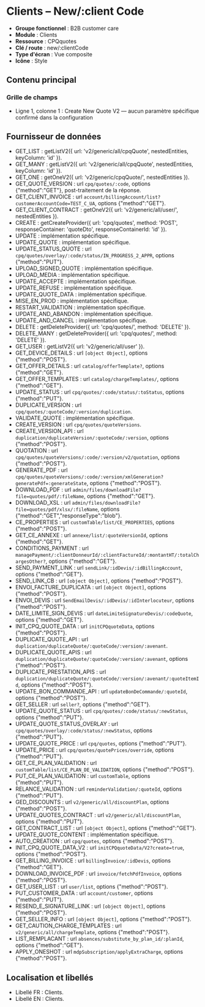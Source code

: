 # Clients – New/:client Code

- **Groupe fonctionnel** : B2B customer care
- **Module** : Clients
- **Ressource** : CPQquotes
- **Clé / route** : new/:clientCode
- **Type d'écran** : Vue composite
- **Icône** : Style

## Contenu principal
### Grille de champs
- Ligne 1, colonne 1 : Create New Quote V2 — aucun paramètre spécifique confirmé dans la configuration

## Fournisseur de données
- GET_LIST : getListV2({
  url: 'v2/generic/all/cpqQuote',
  nestedEntities,
  keyColumn: 'id'
}).
- GET_MANY : getListV2({
  url: 'v2/generic/all/cpqQuote',
  nestedEntities,
  keyColumn: 'id'
}).
- GET_ONE : getOneV2({
  url: 'v2/generic/cpqQuote/',
  nestedEntities
}).
- GET_QUOTE_VERSION : url `cpq/quotes/:code`, options {"method":"GET"}, post-traitement de la réponse.
- GET_CLIENT_INVOICE : url `account/billingAccount/list?customerAccountCode=TEST_C_UA`, options {"method":"GET"}.
- GET_CLIENT_CONTRACT : getOneV2({
  url: 'v2/generic/all/user/',
  nestedEntities
}).
- CREATE : getCreateProvider({
  url: 'cpq/quotes',
  method: 'POST',
  responseContainer: 'quoteDto',
  responseContainerId: 'id'
}).
- UPDATE : implémentation spécifique.
- UPDATE_QUOTE : implémentation spécifique.
- UPDATE_STATUS_QUOTE : url `cpq/quotes/overlay/:code/status/IN_PROGRESS_2_APPR`, options {"method":"PUT"}.
- UPLOAD_SIGNED_QUOTE : implémentation spécifique.
- UPLOAD_MEDIA : implémentation spécifique.
- UPDATE_ACCEPTE : implémentation spécifique.
- UPDATE_REFUSE : implémentation spécifique.
- UPDATE_QUOTE_DATA : implémentation spécifique.
- MISE_EN_PROD : implémentation spécifique.
- RESTART_VALIDATION : implémentation spécifique.
- UPDATE_AND_ABANDON : implémentation spécifique.
- UPDATE_AND_CANCEL : implémentation spécifique.
- DELETE : getDeleteProvider({
  url: 'cpq/quotes/',
  method: 'DELETE'
}).
- DELETE_MANY : getDeleteProvider({
  url: 'cpq/quotes/',
  method: 'DELETE'
}).
- GET_USER : getListV2({
  url: 'v2/generic/all/user'
}).
- GET_DEVICE_DETAILS : url `[object Object]`, options {"method":"POST"}.
- GET_OFFER_DETAILS : url `catalog/offerTemplate?`, options {"method":"GET"}.
- GET_OFFER_TEMPLATES : url `catalog/chargeTemplates/`, options {"method":"GET"}.
- UPDATE_STATUS : url `cpq/quotes/:code/status/:toStatus`, options {"method":"PUT"}.
- DUPLICATE_VERSION : url `cpq/quotes/:quoteCode/:version/duplication`.
- VALIDATE_QUOTE : implémentation spécifique.
- CREATE_VERSION : url `cpq/quotes/quoteVersions`.
- CREATE_VERSION_API : url `duplication/duplicateVersion/:quoteCode/:version`, options {"method":"POST"}.
- QUOTATION : url `cpq/quotes/quoteVersions/:code/:version/v2/quotation`, options {"method":"POST"}.
- GENERATE_PDF : url `cpq/quotes/quoteVersions/:code/:version/xmlGeneration?generatePdf=:generateState`, options {"method":"POST"}.
- DOWNLOAD_PDF : url `admin/files/downloadFile?file=quotes/pdf/:fileName`, options {"method":"GET"}.
- DOWNLOAD_XSL : url `admin/files/downloadFile?file=quotes/pdf/xlsx/:fileName`, options {"method":"GET","responseType":"blob"}.
- CE_PROPERTIES : url `customTable/list/CE_PROPERTIES`, options {"method":"POST"}.
- GET_CE_ANNEXE : url `annexe/list/:quoteVersionId`, options {"method":"GET"}.
- CONDITIONS_PAYMENT : url `managePayment/:clientDonneurId/:clientFactureId/:montantHT/:totalChargesOther?`, options {"method":"GET"}.
- SEND_PAYMENT_LINK : url `sendLink/:idDevis/:idBillingAccount`, options {"method":"GET"}.
- SEND_LINK_CB : url `[object Object]`, options {"method":"POST"}.
- ENVOI_FACTURE_DUPLICATA : url `[object Object]`, options {"method":"POST"}.
- ENVOI_DEVIS : url `SendEmailDevis/:idDevis/:idInterlocuteur`, options {"method":"POST"}.
- DATE_LIMITE_SIGN_DEVIS : url `dateLimiteSignatureDevis/:codeQuote`, options {"method":"GET"}.
- INIT_CPQ_QUOTE_DATA : url `initCPQquoteData`, options {"method":"POST"}.
- DUPLICATE_QUOTE_API : url `duplication/duplicateQuote/:quoteCode/:version/:avenant`.
- DUPLICATE_QUOTE_APIS : url `duplication/duplicateQuote/:quoteCode/:version/:avenant`, options {"method":"POST"}.
- DUPLICATE_PRESTATION_APIS : url `duplication/duplicateQuote/:quoteCode/:version/:avenant/:quoteItemId`, options {"method":"POST"}.
- UPDATE_BON_COMMANDE_API : url `updateBonDeCommande/:quoteId`, options {"method":"POST"}.
- GET_SELLER : url `seller?`, options {"method":"GET"}.
- UPDATE_QUOTE_STATUS : url `cpq/quotes/:code/status/:newStatus`, options {"method":"PUT"}.
- UPDATE_QUOTE_STATUS_OVERLAY : url `cpq/quotes/overlay/:code/status/:newStatus`, options {"method":"PUT"}.
- UPDATE_QUOTE_PRICE : url `cpq/quotes`, options {"method":"PUT"}.
- UPDATE_PRICE : url `cpq/quotes/quotePrices/override`, options {"method":"PUT"}.
- GET_CE_PLAN_VALIDATION : url `customTable/list/CE_PLAN_DE_VALIDATION`, options {"method":"POST"}.
- PUT_CE_PLAN_VALIDATION : url `customTable`, options {"method":"PUT"}.
- RELANCE_VALIDATION : url `reminderValidation/:quoteId`, options {"method":"PUT"}.
- GED_DISCOUNTS : url `v2/generic/all/discountPlan`, options {"method":"POST"}.
- UPDATE_QUOTES_CONTRACT : url `v2/generic/all/discountPlan`, options {"method":"PUT"}.
- GET_CONTRACT_LIST : url `[object Object]`, options {"method":"GET"}.
- UPDATE_QUOTE_CONTENT : implémentation spécifique.
- AUTO_CREATION : url `cpq/quotes`, options {"method":"POST"}.
- INIT_CPQ_QUOTE_DATA_V2 : url `initCPQquoteData/V2?create=true`, options {"method":"POST"}.
- GET_BILLING_INVOICE : url `billingInvoice/:idDevis`, options {"method":"GET"}.
- DOWNLOAD_INVOICE_PDF : url `invoice/fetchPdfInvoice`, options {"method":"POST"}.
- GET_USER_LIST : url `user/list`, options {"method":"POST"}.
- PUT_CUSTOMER_DATA : url `account/customer`, options {"method":"PUT"}.
- RESEND_E_SIGNATURE_LINK : url `[object Object]`, options {"method":"POST"}.
- GET_SELLER_INFO : url `[object Object]`, options {"method":"POST"}.
- GET_CAUTION_CHARGE_TEMPLATES : url `v2/generic/all/chargeTemplate`, options {"method":"POST"}.
- LIST_REMPLACANT : url `absences/substitute_by_plan_id/:planId`, options {"method":"GET"}.
- APPLY_ONESHOT : url `mdpSubscription/applyExtraCharge`, options {"method":"POST"}.

## Localisation et libellés
- Libellé FR : Clients.
- Libellé EN : Clients.